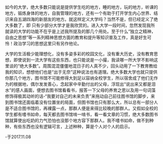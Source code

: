 如今的大学，绝大多数只能说是提供学生吃的地方，睡的地方，玩的地方，听课的地方，锻炼身体的地方，自我管理的地方，还有一个有助于打开学生内心世界、结识来自五湖四海的新朋友的地方。就这样定义大学吗？当然不是，但已经定义了绝大多数了，即 只有少部分大学才是我欣赏的。进入大学一段时间，忽然发现我所就读的大学的功能不在乎是上述我所提及的那几个用处。至于什么“独立之精神，自由之思想”等一系列精神思想方面的教育和提升等知识普及工作，真是好生可怜！政治学习的思想这里只有另作他论。

大学的生活极少能理想化，没有多姿多彩的校园文化，没有重大历史，没有教育思想，即使说到一流大学有这些东西，也只能说是一小撮，我读哪一所大学不影响这里谈的“绝大多数”。周围混混僵僵地混日子的人真不少，回头动用了一下教育教给我的知识，想想他们也是“出于无奈”这种说法也有道理。绝大多数大学也就只提供你那几个地方，图书馆不可能修得大到足以容纳全校学生，所以宿舍成了他们无作为的根据地，偶尔发发善心，念起家中辛勤付出的父母，浮现出“说出来又都是泪水”的感人画面，便想去图书馆看看书，报答一下父母的养育之恩以及用一句词藻修饰得极其动听的话-“我要对自己的未来负责”来拖动自己前往图书馆的脚步，来到图书馆还面临着没有位置坐的局面，但图书馆也只有那么大，所以总有一部分人是不适合图书馆的，再裸露一点，那群人便是来得比较晚的那群人。又假如全校的学生都有嗜书如命，每天都去图书馆啃一啃书，看一看文章的习惯，绝大多数图书馆就算使出吃奶的力气恐怕也没那个地方容下那群人。我不嗜书如命，做不到种种，有些东西也没有逻辑可言，上述种种，算是个人对个人的启示。

-于2017.11.08
